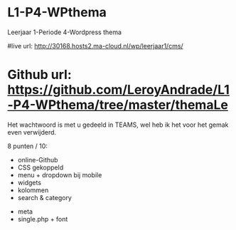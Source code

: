 # L1-P4-WPthema
Leerjaar 1-Periode 4-Wordpress thema

#live url: http://30168.hosts2.ma-cloud.nl/wp/leerjaar1/cms/
# Github url: https://github.com/LeroyAndrade/L1-P4-WPthema/tree/master/themaLe
Het wachtwoord is met u gedeeld in TEAMS, wel heb ik het voor het gemak even verwijderd.

8 punten / 10:
* online-Github
* CSS gekoppeld
* menu + dropdown bij mobile
* widgets
* kolommen 
* search & category
+ meta
+ single.php + font
